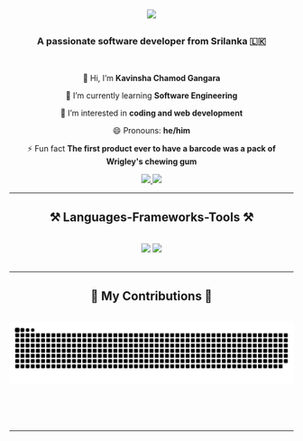 <h1 align="center">
    <img src="https://readme-typing-svg.herokuapp.com/?font=Righteous&size=30&center=true&vCenter=true&width=500&height=70&duration=4000&lines=Welcome+to+My+GitHub+Profile!+👋;+I'm+Kavinsha+Chamod!;" />
</h1>

<h3 align="center">A passionate software developer from Srilanka 🇱🇰</h3>

<br/>

<div align="center">
  
👋 Hi, I’m **Kavinsha Chamod Gangara**

 🌱 I’m currently learning **Software Engineering**
 
 👀 I’m interested in **coding and web development**
 
 😄 Pronouns: **he/him**

⚡ Fun fact **The first product ever to have a barcode was a pack of Wrigley's chewing gum**

 </div>
 
<div align="center"> 
  <a href="mailto:kavinshachamod11@gmail.com">
    <img src="https://img.shields.io/badge/Gmail-333333?style=for-the-badge&logo=gmail&logoColor=red" />
  </a>
  <a href="https://linkedin.com/in/kavinshachamod" target="_blank">
    <img src="https://img.shields.io/badge/LinkedIn-0077B5?style=for-the-badge&logo=linkedin&logoColor=white" target="_blank" />
  </a>
  <!--<a href="" target="_blank">
     <img src="https://img.shields.io/badge/Portfolio-FF5722?style=for-the-badge&logo=todoist&logoColor=white" target="_blank" />
  </a> -->
</div>

 <hr/>
 
<h2 align="center">⚒️ Languages-Frameworks-Tools ⚒️</h2>
<br/>
<div align="center">
    <img src="https://skillicons.dev/icons?i=react,html,css,vscode,github,figma,tailwind" />
    <img src="https://skillicons.dev/icons?i=nodejs,javascript,typescript,express,mongodb,c,java,mysql" /><br>
</div>

<br/>
<hr/>

<div align="center">
  <h2>🐍 My Contributions 🐍</h2>
  <br>
  <img alt="snake eating my contributions" src="https://raw.githubusercontent.com/Kavinsha-Chamod/Kavinsha-Chamod/output/github-contribution-grid-snake.svg" />
  
  <br/><br/><br/>
</div>

<hr/>

<br/>

<br/>
